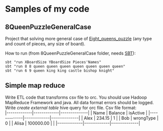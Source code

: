 # Samples of my code
## 8QueenPuzzleGeneralCase
Project that solving more general case of [Eight_queens_puzzle](https://en.wikipedia.org/wiki/Eight_queens_puzzle) (any type and count of pieces, any size of board). 

How to run (from 8QueenPuzzleGeneralCase folder, needs [SBT](http://www.scala-sbt.org/)):
```
sbt "run XBoardSize YBoardSize Pieces'Names"
sbt "run 8 8 queen queen queen queen queen queen queen"
sbt "run 6 9 queen king king castle bishop knight"
```

## Simple map reduce
Write ETL code that transforms csv file to orc. You should use Hadoop MapReduce Framework and java. 
All data format errors should be logged. Write *create external table* hive query for orc file.
Csv file format:   
|-------------|-------------|--------------|
|    Name     |   Balance   |   isActive   | 
|-------------|-------------|--------------|
| Alex        | 234.15      | 1            |
| Bob		  | wrongType   | 0            |
| Alisa       | 100000.00   |              |
|-------------|-------------|--------------|